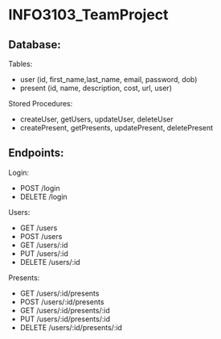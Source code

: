 # INFO3103_TeamProject

## Database:

Tables:
- user (id, first_name,last_name, email, password, dob)
- present (id, name, description, cost, url, user)

Stored Procedures:
- createUser, getUsers, updateUser, deleteUser
- createPresent, getPresents, updatePresent, deletePresent

## Endpoints:

Login:
- POST /login
- DELETE /login

Users:
- GET /users
- POST /users
- GET /users/:id
- PUT /users/:id
- DELETE /users/:id

Presents:
- GET /users/:id/presents
- POST /users/:id/presents
- GET /users/:id/presents/:id
- PUT /users/:id/presents/:id
- DELETE /users/:id/presents/:id

